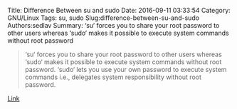 Title: Difference Between su and sudo
Date: 2016-09-11 03:33:54
Category: GNU/Linux
Tags: su, sudo
Slug:difference-between-su-and-sudo
Authors:sedlav
Summary: ‘su‘ forces you to share your root password to other users whereas ‘sudo‘ makes it possible to execute system commands without root password

> ‘su‘ forces you to share your root password to other users whereas ‘sudo‘ makes it possible to execute system commands without root password. ‘sudo‘ lets you use your own password to execute system commands i.e., delegates system responsibility without root password.

[Link](http://www.tecmint.com/su-vs-sudo-and-how-to-configure-sudo-in-linux)
